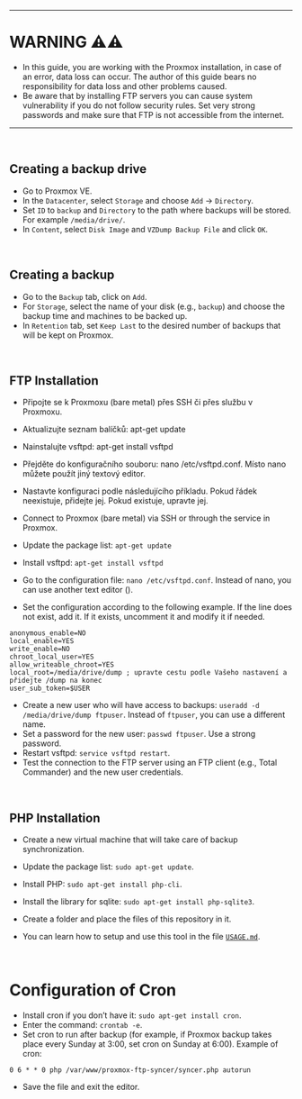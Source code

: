 
--- 

# WARNING ⚠️⚠️
- In this guide, you are working with the Proxmox installation, in case of an error, data loss can occur. The author of this guide bears no responsibility for data loss and other problems caused.
- Be aware that by installing FTP servers you can cause system vulnerability if you do not follow security rules. Set very strong passwords and make sure that FTP is not accessible from the internet.

--- 

<br>

## Creating a backup drive
- Go to Proxmox VE.
- In the `Datacenter`, select `Storage` and choose `Add` -> `Directory`.
- Set `ID` to `backup` and `Directory` to the path where backups will be stored. For example `/media/drive/`.
- In `Content`, select `Disk Image` and `VZDump Backup File` and click `OK`.


<br>

## Creating a backup
- Go to the `Backup` tab, click on `Add`.
- For `Storage`, select the name of your disk (e.g., `backup`) and choose the backup time and machines to be backed up.
- In `Retention` tab, set `Keep Last` to the desired number of backups that will be kept on Proxmox.

<br>

## FTP Installation

- Připojte se k Proxmoxu (bare metal) přes SSH či přes službu v Proxmoxu.
- Aktualizujte seznam balíčků: apt-get update
- Nainstalujte vsftpd: apt-get install vsftpd
- Přejděte do konfiguračního souboru: nano /etc/vsftpd.conf. Místo nano můžete použít jiný textový editor.
- Nastavte konfiguraci podle následujícího příkladu. Pokud řádek neexistuje, přidejte jej. Pokud existuje, upravte jej.


- Connect to Proxmox (bare metal) via SSH or through the service in Proxmox.
- Update the package list: `apt-get update`
- Install vsftpd: `apt-get install vsftpd`
- Go to the configuration file: `nano /etc/vsftpd.conf`. Instead of nano, you can use another text editor ().
- Set the configuration according to the following example. If the line does not exist, add it. If it exists, uncomment it and modify it if needed.

```
anonymous_enable=NO
local_enable=YES
write_enable=NO
chroot_local_user=YES
allow_writeable_chroot=YES
local_root=/media/drive/dump ; upravte cestu podle Vašeho nastavení a přidejte /dump na konec
user_sub_token=$USER
```

- Create a new user who will have access to backups: `useradd -d /media/drive/dump ftpuser`. Instead of `ftpuser`, you can use a different name.
- Set a password for the new user: `passwd ftpuser`. Use a strong password.
- Restart vsftpd: `service vsftpd restart`.
- Test the connection to the FTP server using an FTP client (e.g., Total Commander) and the new user credentials.

<br>

## PHP Installation
- Create a new virtual machine that will take care of backup synchronization.
- Update the package list: `sudo apt-get update`.
- Install PHP: `sudo apt-get install php-cli`.
- Install the library for sqlite: `sudo apt-get install php-sqlite3`.

- Create a folder and place the files of this repository in it.
- You can learn how to setup and use this tool in the file [`USAGE.md`](USAGE.md).

<br>

# Configuration of Cron

- Install cron if you don’t have it: `sudo apt-get install cron`.
- Enter the command: `crontab -e`.
- Set cron to run after backup (for example, if Proxmox backup takes place every Sunday at 3:00, set cron on Sunday at 6:00). Example of cron:
```
0 6 * * 0 php /var/www/proxmox-ftp-syncer/syncer.php autorun
```
- Save the file and exit the editor.